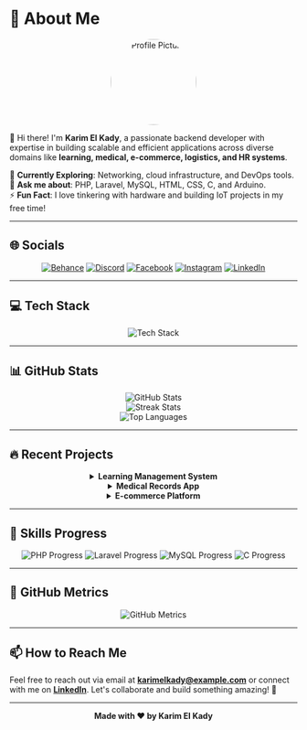# 💫 About Me

<div align="center">
  <img src="https://avatars.githubusercontent.com/u/54458080?v=4" alt="Profile Picture" width="150" height="150" style="border-radius: 50%;"/>
</div>

👋 Hi there! I'm **Karim El Kady**, a passionate backend developer with expertise in building scalable and efficient applications across diverse domains like **learning, medical, e-commerce, logistics, and HR systems**.  

🌱 **Currently Exploring**: Networking, cloud infrastructure, and DevOps tools.  
💬 **Ask me about**: PHP, Laravel, MySQL, HTML, CSS, C, and Arduino.  
⚡ **Fun Fact**: I love tinkering with hardware and building IoT projects in my free time!  

---

## 🌐 Socials

<div align="center">
  <a href="https://behance.net/Gek"><img src="https://img.shields.io/badge/Behance-1769ff?logo=behance&logoColor=white" alt="Behance"></a>
  <a href="https://discord.gg/#7579"><img src="https://img.shields.io/badge/Discord-%237289DA.svg?logo=discord&logoColor=white" alt="Discord"></a>
  <a href="https://facebook.com/KariimElKady"><img src="https://img.shields.io/badge/Facebook-%231877F2.svg?logo=Facebook&logoColor=white" alt="Facebook"></a>
  <a href="https://instagram.com/karimel_kady"><img src="https://img.shields.io/badge/Instagram-%23E4405F.svg?logo=Instagram&logoColor=white" alt="Instagram"></a>
  <a href="https://linkedin.com/in/karimel-kady"><img src="https://img.shields.io/badge/LinkedIn-%230077B5.svg?logo=linkedin&logoColor=white" alt="LinkedIn"></a>
</div>

---

## 💻 Tech Stack

<div align="center">
  <img src="https://skillicons.dev/icons?i=c,html,css,php,mysql,laravel,docker,arduino,photoshop,postman,heroku,github" alt="Tech Stack" />
</div>

---

## 📊 GitHub Stats

<div align="center">
  <img src="https://github-readme-stats.vercel.app/api?username=KarimEl-Kady&theme=radical&hide_border=true&include_all_commits=true&count_private=true" alt="GitHub Stats" />
  <br/>
  <img src="https://github-readme-streak-stats.herokuapp.com/?user=KarimEl-Kady&theme=radical&hide_border=true" alt="Streak Stats" />
  <br/>
  <img src="https://github-readme-stats.vercel.app/api/top-langs/?username=KarimEl-Kady&layout=compact&theme=radical&hide_border=true" alt="Top Languages" />
</div>

---

## 🔥 Recent Projects

<div align="center">
  <details>
    <summary><b>Learning Management System</b></summary>
    <ul>
      <li>Backend: PHP, Laravel</li>
      <li>Database: MySQL</li>
      <li>Features: User authentication, course management, and progress tracking.</li>
    </ul>
  </details>
  <details>
    <summary><b>Medical Records App</b></summary>
    <ul>
      <li>Backend: Node.js, Express</li>
      <li>Database: MongoDB</li>
      <li>Features: Patient records management, doctor dashboard, and appointment scheduling.</li>
    </ul>
  </details>
  <details>
    <summary><b>E-commerce Platform</b></summary>
    <ul>
      <li>Backend: Laravel</li>
      <li>Database: MySQL</li>
      <li>Features: Product catalog, cart management, and payment integration.</li>
    </ul>
  </details>
</div>

---

## 🚀 Skills Progress

<div align="center">
  <img src="https://progress-bar.dev/75/?title=PHP&width=200" alt="PHP Progress" />
  <img src="https://progress-bar.dev/85/?title=Laravel&width=200" alt="Laravel Progress" />
  <img src="https://progress-bar.dev/60/?title=MySQL&width=200" alt="MySQL Progress" />
  <img src="https://progress-bar.dev/50/?title=C&width=200" alt="C Progress" />
</div>

---

## 🎉 GitHub Metrics

<div align="center">
  <img src="https://metrics.lecoq.io/KarimEl-Kady?template=classic&base=header%2C%20activity%2C%20community%2C%20repositories%2C%20metadata&base.indepth=false&base.hireable=false&base.skip=false&config.timezone=Asia%2FCairo" alt="GitHub Metrics" />
</div>

---

## 📫 How to Reach Me

Feel free to reach out via email at **[karimelkady@example.com](mailto:karimelkady@example.com)** or connect with me on **[LinkedIn](https://linkedin.com/in/karimel-kady)**. Let's collaborate and build something amazing! 🚀

---

<div align="center">
  <b>Made with ❤️ by Karim El Kady</b>
</div>
